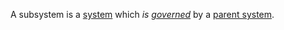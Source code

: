 A subsystem is a [system](https://github.com/gcassel/Modular-Organization-Terminology/blob/master/terms/system.md) which *is [governed](https://github.com/gcassel/Modular-Organization-Terminology/blob/master/terms/governance.md)* by a [parent system](https://github.com/gcassel/Modular-Organization-Terminology/blob/master/compound-terms/parent-system.md).


